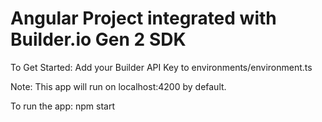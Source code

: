 # Angular Project integrated with Builder.io Gen 2 SDK


To Get Started:
Add your Builder API Key to environments/environment.ts

Note: This app will run on localhost:4200 by default.

To run the app:
npm start